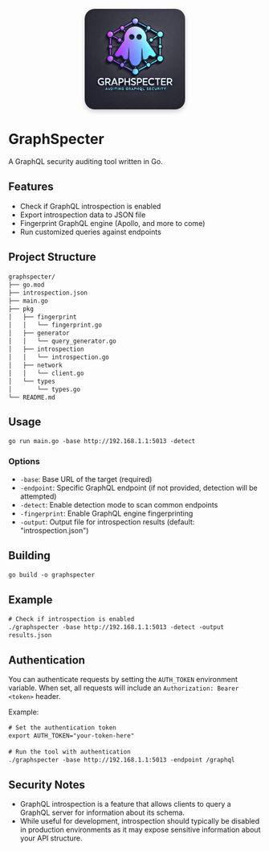 <p align="center">
  <img alt="GraphSpecter" src="img/graphspecter.png" style="width: 200px; height: auto; border-radius: 20px; box-shadow: 0px 4px 10px rgba(0, 0, 0, 0.2);"/>
  <p align="center">
  </p>
</p>

# GraphSpecter

A GraphQL security auditing tool written in Go.

## Features

- Check if GraphQL introspection is enabled
- Export introspection data to JSON file
- Fingerprint GraphQL engine (Apollo, and more to come)
- Run customized queries against endpoints

## Project Structure

```
graphspecter/
├── go.mod
├── introspection.json
├── main.go
├── pkg
│   ├── fingerprint
│   │   └── fingerprint.go
│   ├── generator
│   │   └── query_generator.go
│   ├── introspection
│   │   └── introspection.go
│   ├── network
│   │   └── client.go
│   └── types
│       └── types.go
└── README.md
```

## Usage

```
go run main.go -base http://192.168.1.1:5013 -detect
```

### Options

- `-base`: Base URL of the target (required)
- `-endpoint`: Specific GraphQL endpoint (if not provided, detection will be attempted)
- `-detect`: Enable detection mode to scan common endpoints
- `-fingerprint`: Enable GraphQL engine fingerprinting
- `-output`: Output file for introspection results (default: "introspection.json")

## Building

```
go build -o graphspecter
```

## Example

```
# Check if introspection is enabled
./graphspecter -base http://192.168.1.1:5013 -detect -output results.json
```

## Authentication

You can authenticate requests by setting the `AUTH_TOKEN` environment variable. When set, all requests will include an `Authorization: Bearer <token>` header.

Example:
```
# Set the authentication token
export AUTH_TOKEN="your-token-here"

# Run the tool with authentication
./graphspecter -base http://192.168.1.1:5013 -endpoint /graphql
```

## Security Notes

- GraphQL introspection is a feature that allows clients to query a GraphQL server for information about its schema.
- While useful for development, introspection should typically be disabled in production environments as it may expose sensitive information about your API structure.
